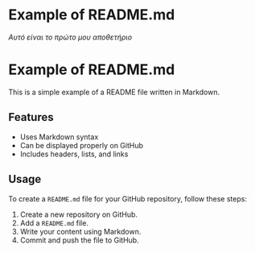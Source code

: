 # Example of README.md
*Αυτό είναι το πρώτο μου αποθετήριο*
# Example of README.md

This is a simple example of a README file written in Markdown.

## Features
- Uses Markdown syntax
- Can be displayed properly on GitHub
- Includes headers, lists, and links

## Usage
To create a `README.md` file for your GitHub repository, follow these steps:
1. Create a new repository on GitHub.
2. Add a `README.md` file.
3. Write your content using Markdown.
4. Commit and push the file to GitHub.
